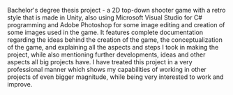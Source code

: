 Bachelor's degree thesis project - a 2D top-down shooter game with a retro style that is made in Unity, also using Microsoft Visual Studio for C# programming and Adobe Photoshop for some image editing and creation of some images used in the game. It features complete documentation regarding the ideas behind the creation of the game, the conceptualization of the game, and explaining all the aspects and steps I took in making the project, while also mentioning further developments, ideas and other aspects all big projects have. I have treated this project in a very professional manner which shows my capabilities of working in other projects of even bigger magnitude, while being very interested to work and improve.
